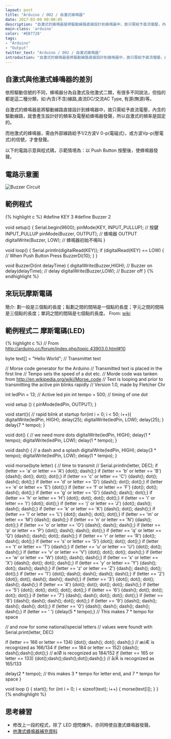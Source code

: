 ```yaml
---
layout: post
title: "Arduino / O02 / 自激式蜂鳴器"
date: 2017-03-09 00:00:05
description: "自激式的蜂鳴器是將驅動線路直接設計到蜂鳴器中，故只需給予直流電壓，內含的驅動線路，就會產生設計好的頻率及電壓給蜂鳴器發聲，所以自激式的頻率是固定的。"
main-class: 'arduino'
color: '#EB7728'
tags:
- "Arduino"
- "Output"
twitter_text: "Arduino / O02 / 自激式蜂鳴器"
introduction: "自激式的蜂鳴器是將驅動線路直接設計到蜂鳴器中，故只需給予直流電壓，內含的驅動線路，就會產生設計好的頻率及電壓給蜂鳴器發聲，所以自激式的頻率是固定的。"
---
```


## 自激式與他激式蜂鳴器的差別

依照驅動信號的不同，蜂鳴器分為自激式及他激式二類，有很多不同說法，但指的都是這二種分類，如:內含(不含)線路,直流DC/交流AC Type, 有源(無源)等。

自激式的蜂鳴器是將驅動線路直接設計到蜂鳴器中，故只需給予直流電壓，內含的驅動線路，就會產生設計好的頻率及電壓給蜂鳴器發聲，所以自激式的頻率是固定的。

而他激式的蜂鳴器，需由外部線路給予1/2方波V 0-p(電磁式)，或方波Vp-p(壓電式)的信號，才會發聲。

以下的電路示意與程式碼，示範情境為：以 Push Button 按壓後，使蜂鳴器發聲。

## 電路示意圖

![Buzzer Circuit](/freakhq/assets/img/posts/O02-1.png)

## 範例程式

{% highlight c %}
#define KEY 3
#define Buzzer 2

void setup()
{
  Serial.begin(9600);
  pinMode(KEY, INPUT_PULLUP);  // 按鍵 INPUT_PULLUP
  pinMode(Buzzer, OUTPUT);     // 蜂鳴器 OUTPUT
  digitalWrite(Buzzer, LOW);   // 蜂鳴器初始不鳴叫
}


void loop()
{
  Serial.println(digitalRead(KEY));
  if (digitalRead(KEY) == LOW) { // When Push Button Press
     BuzzerDi(10); 
  }
}

void BuzzerDi(int delayTime)
{
  digitalWrite(Buzzer,HIGH);      // Buzzer on
  delay(delayTime);               // delay
  digitalWrite(Buzzer,LOW);       // Buzzer off
}
{% endhighlight %}

## 來玩玩摩斯電碼

簡介: 劃一般是三個點的長度；點劃之間的間隔是一個點的長度；字元之間的間隔是三個點的長度；單詞之間的間隔是七個點的長度。
From: [wiki](https://zh.wikipedia.org/wiki/%E6%91%A9%E5%B0%94%E6%96%AF%E7%94%B5%E7%A0%81)

## 範例程式二 摩斯電碼(LED)

{% highlight c %}
// From http://arduino.cc/forum/index.php/topic,43903.0.html#10

byte text[] = "Hello World";         // Transmittet text

// Morse code generator for the Arduino
// Transmitted text is placed in the first line
// Tempo sets the speed of a dot etc.
// Morde code was tanken from http://en.wikipedia.org/wiki/Morse_code
// Text is looping and prior to transmitting the active pin blinks rapidly
// Version 1.0, made by Fletcher Chr

int ledPin = 13;                       // Active led pin
int tempo = 500;                       // timing of one dot


void setup () {
 pinMode(ledPin, OUTPUT);
}

void start(){                         // rapid blink at startup
 for(int i = 0; i < 50; i++){
   digitalWrite(ledPin, HIGH);
   delay(25);
   digitalWrite(ledPin, LOW);
   delay(25);
 }
 delay(7 * tempo);
}

void dot() {                          // we need more dots
 digitalWrite(ledPin, HIGH);
 delay(1 * tempo);
 digitalWrite(ledPin, LOW);
 delay(1 * tempo);
}

void dash() {                        // a dash and a splash
 digitalWrite(ledPin, HIGH);
 delay(3 * tempo);
 digitalWrite(ledPin, LOW);
 delay(1 * tempo);
}

void morse(byte letter) {           // time to transmit
//  Serial.println(letter, DEC);
 if (letter == 'a' or letter == 'A') {dot(); dash();}
 if (letter == 'b' or letter == 'B') {dash(); dot(); dot(); dot();}
 if (letter == 'c' or letter == 'C') {dash(); dot(); dash(); dot();}
 if (letter == 'd' or letter == 'D') {dash(); dot(); dot();}
 if (letter == 'e' or letter == 'E') {dot();}
 if (letter == 'f' or letter == 'F') {dot(); dot(); dash(); dot();}
 if (letter == 'g' or letter == 'G') {dash(); dash(); dot();}
 if (letter == 'h' or letter == 'H') {dot(); dot(); dot(); dot();}
 if (letter == 'i' or letter == 'I') {dot(); dot();}
 if (letter == 'j' or letter == 'J') {dot(); dash(); dash(); dash();}
 if (letter == 'k' or letter == 'K') {dash(); dot(); dash();}
 if (letter == 'l' or letter == 'L') {dot(); dash(); dot(); dot();}
 if (letter == 'm' or letter == 'M') {dash(); dash();}
 if (letter == 'n' or letter == 'N') {dash(); dot();}
 if (letter == 'o' or letter == 'O') {dash(); dash(); dash();}
 if (letter == 'p' or letter == 'P') {dot(); dash(); dash(); dot();}
 if (letter == 'q' or letter == 'Q') {dash(); dash(); dot(); dash();}
 if (letter == 'r' or letter == 'R') {dot(); dash(); dot();}
 if (letter == 's' or letter == 'S') {dot(); dot(); dot();}
 if (letter == 't' or letter == 'T') {dash();}
 if (letter == 'u' or letter == 'U') {dot(); dot(); dash();}
 if (letter == 'v' or letter == 'V') {dot(); dot(); dot(); dash();}
 if (letter == 'w' or letter == 'W') {dot(); dash(); dash();}
 if (letter == 'x' or letter == 'X') {dash(); dot(); dot(); dash();}
 if (letter == 'y' or letter == 'Y') {dash(); dot(); dash(); dash();}
 if (letter == 'z' or letter == 'Z') {dash(); dash(); dot(); dot();}
 if (letter == '1') {dot(); dash(); dash(); dash(); dash();}
 if (letter == '2') {dot(); dot(); dash(); dash(); dash();}
 if (letter == '3') {dot(); dot(); dot(); dash(); dash();}
 if (letter == '4') {dot(); dot(); dot(); dot(); dash();}
 if (letter == '5') {dot(); dot(); dot(); dot(); dot();}
 if (letter == '6') {dash(); dot(); dot(); dot(); dot();}
 if (letter == '7') {dash(); dash(); dot(); dot(); dot();}
 if (letter == '8') {dash(); dash(); dash(); dot(); dot();}
 if (letter == '9') {dash(); dash(); dash(); dash(); dot();}
 if (letter == '0') {dash(); dash(); dash(); dash(); dash();}
 if (letter == ' ') {delay(5 * tempo);}                        // This makes 7 * tempo for space

 // and now for some national/special letters
 // values were foundt with Serial.print(letter, DEC)

 if (letter == 166 or letter == 134) {dot(); dash(); dot(); dash();}     // æ/Æ is recognized as 166/134
 if (letter == 184 or letter == 152) {dash(); dash();dash();dot();}      // ø/Ø is recognized as 184/152
 if (letter == 165 or letter == 133) {dot();dash();dash();dot();dash();} // å/Å is recognized as 165/133

 delay(2 * tempo);      // this makes 3 * tempo for letter end, and 7 * tempo for space
}


void loop () {
 start();
 for (int i = 0; i < sizeof(text); i++) {
   morse(text[i]);
 }
}
{% endhighlight %}


## 思考練習

+ 修改上一段的程式，除了 LED 燈閃爍外，亦同時使自激式蜂鳴器發聲。
+ [他激式蜂鳴器補充資料](http://www.funbroad.tw/p/uno-r3-1240-480-buzzer-io-dc-current.html)


